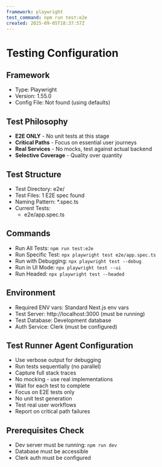 ```yaml
---
framework: playwright
test_command: npm run test:e2e
created: 2025-09-05T18:37:57Z
---
```


# Testing Configuration

## Framework
- Type: Playwright
- Version: 1.55.0
- Config File: Not found (using defaults)

## Test Philosophy
- **E2E ONLY** - No unit tests at this stage
- **Critical Paths** - Focus on essential user journeys
- **Real Services** - No mocks, test against actual backend
- **Selective Coverage** - Quality over quantity

## Test Structure
- Test Directory: e2e/
- Test Files: 1 E2E spec found
- Naming Pattern: *.spec.ts
- Current Tests:
  - e2e/app.spec.ts

## Commands
- Run All Tests: `npm run test:e2e`
- Run Specific Test: `npx playwright test e2e/app.spec.ts`
- Run with Debugging: `npx playwright test --debug`
- Run in UI Mode: `npx playwright test --ui`
- Run Headed: `npx playwright test --headed`

## Environment
- Required ENV vars: Standard Next.js env vars
- Test Server: http://localhost:3000 (must be running)
- Test Database: Development database
- Auth Service: Clerk (must be configured)

## Test Runner Agent Configuration
- Use verbose output for debugging
- Run tests sequentially (no parallel)
- Capture full stack traces
- No mocking - use real implementations
- Wait for each test to complete
- Focus on E2E tests only
- No unit test generation
- Test real user workflows
- Report on critical path failures

## Prerequisites Check
- Dev server must be running: `npm run dev`
- Database must be accessible
- Clerk auth must be configured